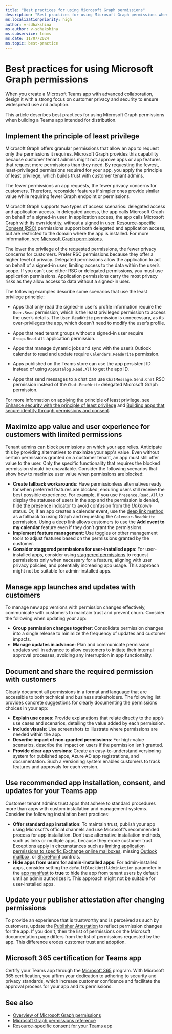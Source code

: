 ```yaml
---
title: "Best practices for using Microsoft Graph permissions"
description: "Best practices for using Microsoft Graph permissions when building a Microsoft Teams app."
ms.localizationpriority: high
author: v-sdhakshina
ms.author: v-sdhakshina
ms.subservice: teams
ms.date: 11/07/2024
ms.topic: best-practice
---
```


# Best practices for using Microsoft Graph permissions

When you create a Microsoft Teams app with advanced collaboration, design it with a strong focus on customer privacy and security to ensure widespread use and adoption.

This article describes best practices for using Microsoft Graph permissions when building a Teams app intended for distribution.

## Implement the principle of least privilege

Microsoft Graph offers granular permissions that allow an app to request only the permissions it requires. Microsoft Graph provides this capability because customer tenant admins might not approve apps or app features that request more permissions than they need. By requesting the fewest, least-privileged permissions required for your app, you apply the principle of least privilege, which builds trust with customer tenant admins.

The fewer permissions an app requests, the fewer privacy concerns for customers. Therefore, reconsider features if simpler ones provide similar value while requiring fewer Graph endpoint or permissions.

Microsoft Graph supports two types of access scenarios: delegated access and application access. In delegated access, the app calls Microsoft Graph on behalf of a signed-in user. In application access, the app calls Microsoft Graph with its own identity, without a signed in user. [Resource-specific Consent (RSC)](/microsoftteams/platform/graph-api/rsc/resource-specific-consent) permissions support both delegated and application access, but are restricted to the domain where the app is installed. For more information, see [Microsoft Graph permissions](permissions-overview.md).

The lower the privilege of the requested permissions, the fewer privacy concerns for customers. Prefer RSC permissions because they offer a higher level of privacy. Delegated permissions allow the application to act on behalf of a signed-in user, limiting access to the data within the user’s scope. If you can't use either RSC or delegated permissions, you must use application permissions. Application permissions carry the most privacy risks as they allow access to data without a signed-in user.

The following examples describe some scenarios that use the least privilege principle:

* Apps that only read the signed-in user’s profile information require the `User.Read` permission, which is the least privileged permission to access the user’s details. The `User.ReadWrite` permission is unnecessary, as its over-privileges the app, which doesn't need to modify the user’s profile.

* Apps that read tenant groups without a signed-in user require `Group.Read.All` application permission.

* Apps that manage dynamic jobs and sync with the user’s Outlook calendar to read and update require `Calendars.ReadWrite` permission.

* Apps published on the Teams store can use the app persistent ID instead of using `AppCatalog.Read.All` to get the app ID.

* Apps that send messages to a chat can use `ChatMessage.Send.Chat` RSC permission instead of the `Chat.ReadWrite` delegated Microsoft Graph permission.

For more information on applying the principle of least privilege, see [Enhance security with the principle of least privilege](/azure/active-directory/develop/secure-least-privileged-access) and [Building apps that secure identity through permissions and consent](/security/zero-trust/develop/identity).

## Maximize app value and user experience for customers with limited permissions

Tenant admins can block permissions on which your app relies. Anticipate this by providing alternatives to maximize your app's value. Even without certain permissions granted on a customer tenant, an app must still offer value to the user. Only the specific functionality that requires the blocked permission should be unavailable. Consider the following scenarios that show how to maximize user value when permissions are blocked:

* **Create fallback workarounds**: Have permissionless alternatives ready for when preferred features are blocked, ensuring users still receive the best possible experience. For example, if you use `Presence.Read.All` to display the statuses of users in the app and the permission is denied, hide the presence indicator to avoid confusion from the *Unknown* status. Or, if an app creates a calendar event, use the [deep link method](/microsoftteams/platform/concepts/build-and-test/deep-link-workflow?tabs=teamsjs-v2) as a fallback to using Graph and requesting the `Calendar.ReadWrite` permission. Using a deep link allows customers to use the **Add event to my calendar** feature even if they don’t grant the permissions.
* **Implement feature management**: Use toggles or other management tools to adjust features based on the permissions granted by the customer.
* **Consider staggered permissions for user-installed apps**: For user-installed apps, consider using [staggered permissions](/samples/officedev/microsoft-teams-samples/officedev-microsoft-teams-samples-tab-staggered-permission-nodejs/) to request permissions only when necessary for a feature, aligning with user privacy policies, and potentially increasing app usage. This approach might not be suitable for admin-installed apps.

## Manage app launches and updates with customers

To manage new app versions with permission changes effectively, communicate with customers to maintain trust and prevent churn. Consider the following when updating your app:

* **Group permission changes together**: Consolidate permission changes into a single release to minimize the frequency of updates and customer impacts.
* **Manage updates in advance**: Plan and communicate permission updates well in advance to allow customers to initiate their internal approval processes, avoiding any interruption in app functionality.

## Document and share the required permission with customers

Clearly document all permissions in a format and language that are accessible to both technical and business stakeholders. The following list provides concrete suggestions for clearly documenting the permissions choices in your app:

* **Explain use cases**: Provide explanations that relate directly to the app’s use cases and scenarios, detailing the value added by each permission.
* **Include visuals**: Use screenshots to illustrate where permissions are needed within the app.
* **Describe impact of non-granted permissions**: For high-value scenarios, describe the impact on users if the permission isn't granted.
* **Provide clear app versions**: Create an easy-to-understand versioning system for published apps, Azure AD app registrations, and documentation. Such a versioning system enables customers to track features and approvals for each version.

## Use recommended app installation, consent, and updates for your Teams app

Customer tenant admins trust apps that adhere to standard procedures more than apps with custom installation and management systems. Consider the following installation best practices:

* **Offer standard app installation**: To maintain trust, publish your app using Microsoft’s official channels and use Microsoft’s recommended process for app installation. Don't use alternative installation methods, such as links or multiple apps, because they erode customer trust. Exceptions apply in circumstances such as [limiting application permissions to specific Exchange online mailboxes](auth-limit-mailbox-access.md), missing [Outlook mailbox](/exchange/recipients-in-exchange-online/manage-user-mailboxes/manage-user-mailboxes), or [SharePoint](/sharepoint/dev/solution-guidance/security-apponly-azureacs) controls.
* **Hide apps from users for admin-installed apps**: For admin-installed apps, consider setting the  `defaultBlockUntilAdminAction` parameter in the [app manifest](/microsoftteams/platform/resources/schema/manifest-schema) to **true** to hide the app from tenant users by default until an admin authorizes it. This approach might not be suitable for user-installed apps.

## Update your publisher attestation after changing permissions

To provide an experience that is trustworthy and is perceived as such by customers, update the [Publisher Attestation](/microsoft-365-app-certification/docs/enterprise-app-attestation-guide) to reflect permission changes for the app. If you don't, then the list of permissions on the Microsoft documentation page differs from the list of permissions requested by the app. This difference erodes customer trust and adoption.

## Microsoft 365 certification for Teams app

Certify your Teams app through the [Microsoft 365](/microsoft-365-app-certification/docs/enterprise-app-certification-guide) program. With Microsoft 365 certification, you affirm your dedication to adhering to security and privacy standards, which increase customer confidence and facilitate the approval process for your app and its permissions.

## See also

* [Overview of Microsoft Graph permissions](permissions-overview.md)
* [Microsoft Graph permissions reference](permissions-reference.md)
* [Resource-specific consent for your Teams app](/microsoftteams/platform/graph-api/rsc/resource-specific-consent)
